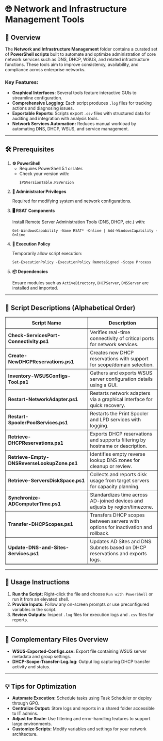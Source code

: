<div>
  <h1>🌐 Network and Infrastructure Management Tools</h1>

  <h2>📝 Overview</h2>
  <p>
    The <strong>Network and Infrastructure Management</strong> folder contains a curated set of 
    <strong>PowerShell scripts</strong> built to automate and optimize administration of core network services such as DNS, DHCP, WSUS, 
    and related infrastructure functions. These tools aim to improve consistency, availability, and compliance across enterprise networks.
  </p>

  <h3>Key Features:</h3>
  <ul>
    <li><strong>Graphical Interfaces:</strong> Several tools feature interactive GUIs to streamline configuration.</li>
    <li><strong>Comprehensive Logging:</strong> Each script produces <code>.log</code> files for tracking actions and diagnosing issues.</li>
    <li><strong>Exportable Reports:</strong> Scripts export <code>.csv</code> files with structured data for auditing and integration with analysis tools.</li>
    <li><strong>Network Services Automation:</strong> Reduces manual workload by automating DNS, DHCP, WSUS, and service management.</li>
  </ul>

  <hr />

  <h2>🛠️ Prerequisites</h2>
  <ol>
    <li>
      <strong>⚙️ PowerShell</strong>
      <ul>
        <li>Requires PowerShell 5.1 or later.</li>
        <li>Check your version with:
          <pre><code>$PSVersionTable.PSVersion</code></pre>
        </li>
      </ul>
    </li>
    <li>
      <strong>🔑 Administrator Privileges</strong>
      <p>Required for modifying system and network configurations.</p>
    </li>
    <li>
      <strong>🖥️ RSAT Components</strong>
      <p>Install Remote Server Administration Tools (DNS, DHCP, etc.) with:</p>
      <pre><code>Get-WindowsCapability -Name RSAT* -Online | Add-WindowsCapability -Online</code></pre>
    </li>
    <li>
      <strong>🔧 Execution Policy</strong>
      <p>Temporarily allow script execution:</p>
      <pre><code>Set-ExecutionPolicy -ExecutionPolicy RemoteSigned -Scope Process</code></pre>
    </li>
    <li>
      <strong>📦 Dependencies</strong>
      <p>Ensure modules such as <code>ActiveDirectory</code>, <code>DHCPServer</code>, <code>DNSServer</code> are installed and imported.</p>
    </li>
  </ol>

  <hr />

  <h2>📄 Script Descriptions (Alphabetical Order)</h2>
  <table border="1" style="border-collapse: collapse; width: 100%;">
    <thead>
      <tr>
        <th style="padding: 8px;">Script Name</th>
        <th style="padding: 8px;">Description</th>
      </tr>
    </thead>
    <tbody>
      <tr>
        <td><strong>Check-ServicesPort-Connectivity.ps1</strong></td>
        <td>Verifies real-time connectivity of critical ports for network services.</td>
      </tr>
      <tr>
        <td><strong>Create-NewDHCPReservations.ps1</strong></td>
        <td>Creates new DHCP reservations with support for scope/domain selection.</td>
      </tr>
      <tr>
        <td><strong>Inventory-WSUSConfigs-Tool.ps1</strong></td>
        <td>Gathers and exports WSUS server configuration details using a GUI.</td>
      </tr>
      <tr>
        <td><strong>Restart-NetworkAdapter.ps1</strong></td>
        <td>Restarts network adapters via a graphical interface for quick recovery.</td>
      </tr>
      <tr>
        <td><strong>Restart-SpoolerPoolServices.ps1</strong></td>
        <td>Restarts the Print Spooler and LPD services with logging.</td>
      </tr>
      <tr>
        <td><strong>Retrieve-DHCPReservations.ps1</strong></td>
        <td>Exports DHCP reservations and supports filtering by hostname or description.</td>
      </tr>
      <tr>
        <td><strong>Retrieve-Empty-DNSReverseLookupZone.ps1</strong></td>
        <td>Identifies empty reverse lookup DNS zones for cleanup or review.</td>
      </tr>
      <tr>
        <td><strong>Retrieve-ServersDiskSpace.ps1</strong></td>
        <td>Collects and reports disk usage from target servers for capacity planning.</td>
      </tr>
      <tr>
        <td><strong>Synchronize-ADComputerTime.ps1</strong></td>
        <td>Standardizes time across AD-joined devices and adjusts by region/timezone.</td>
      </tr>
      <tr>
        <td><strong>Transfer-DHCPScopes.ps1</strong></td>
        <td>Transfers DHCP scopes between servers with options for inactivation and rollback.</td>
      </tr>
      <tr>
        <td><strong>Update-DNS-and-Sites-Services.ps1</strong></td>
        <td>Updates AD Sites and DNS Subnets based on DHCP reservations and exports logs.</td>
      </tr>
    </tbody>
  </table>

  <hr />

  <h2>🚀 Usage Instructions</h2>
  <ol>
    <li><strong>Run the Script:</strong> Right-click the file and choose <code>Run with PowerShell</code> or run it from an elevated shell.</li>
    <li><strong>Provide Inputs:</strong> Follow any on-screen prompts or use preconfigured variables in the script.</li>
    <li><strong>Review Outputs:</strong> Inspect <code>.log</code> files for execution logs and <code>.csv</code> files for reports.</li>
  </ol>

  <hr />

  <h2>📄 Complementary Files Overview</h2>
  <ul>
    <li><strong>WSUS-Exported-Configs.csv:</strong> Export file containing WSUS server metadata and group settings.</li>
    <li><strong>DHCP-Scope-Transfer-Log.log:</strong> Output log capturing DHCP transfer activity and status.</li>
  </ul>

  <hr />

  <h2>💡 Tips for Optimization</h2>
  <ul>
    <li><strong>Automate Execution:</strong> Schedule tasks using Task Scheduler or deploy through GPO.</li>
    <li><strong>Centralize Output:</strong> Store logs and reports in a shared folder accessible to IT admins.</li>
    <li><strong>Adjust for Scale:</strong> Use filtering and error-handling features to support large environments.</li>
    <li><strong>Customize Scripts:</strong> Modify variables and settings for your network architecture.</li>
  </ul>
</div>
